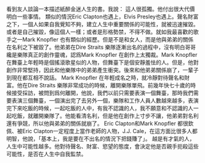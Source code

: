 看到友人談論一本描述紙醉金迷人生的書。我說：
這人很孤獨。他付出很大代價明白一些事情。
類似的情況Eric Clapton也遇上，Elvis Presley也遇上。聲名財富之下，一個人如果自我覺知不夠，建立人生中重要關係的可能性，就被迅速摧毀。或者是自己摧毀，像這個人一樣；或者是形格勢禁，不得不做。就如我最喜歡的歌手之一Mark Knopfler 也有類似的經歷。但是不是和女人，而是他與弟弟的關係在名利之下被毀了。他弟弟在Dire Straits 樂隊逐漸出名的過程中，沒有明白哥哥纔是樂隊真正的創作靈魂，認爲Mark Knopfler 在創作上太獨裁。Mark Knopfler 在舞臺上年輕時是個搖滾歌星似的人物，但舞臺下是個安靜羞怯的人。但是，他對創作非常堅持，因此和他樂隊中的弟弟產生衝突。後來和他弟弟關係崩了，一輩子到現在都互相不說話。
Mark Knopfler 在年輕成名之時，就冷靜對待聲名和財富。他在Dire Straits 樂隊非常成功的時候，離開樂隊單飛。前幾年快七十歲的時候接受採訪，被問到爲何離開，他說，我們以前只需要表演一個舞臺，那時我們需要表演三個舞臺，一個演出完了去另外一個，樂隊和工作人員人數越來越多，表演完下來吃飯的時候，一起吃飯的人中，有我不認識的人，我不願意和不認識的人一起吃飯，就離開樂隊了。他能看清名利，但是他在創作上寸步不讓，他弟弟對名利還有爭競，所以他與弟弟的關係就崩了。
Eric Clapton和Mark Knopfler 都很欽佩、被Eric Clapton一定程度上當作老師的人物，J.J. Cale，在這方面比很多人都明智，他說，「基本上，我是要在不出名的情況下把錢賺了」。
越是有才氣的人，人生中可能性越多。他對待聲名、財富、慾望的態度，會決定他是否親手扼殺這些可能性，是否在人生中自我監禁。